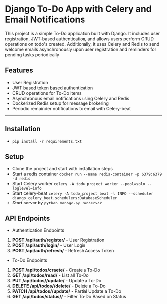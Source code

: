 # Django To-Do App with Celery and Email Notifications

This project is a simple To-Do application built with Django. It includes user registration, JWT-based authentication, and allows users perform CRUD operations on todo's created. Additionally, it uses Celery and Redis to send welcome emails asynchronously upon user registration and reminders for pending tasks periodically

## Features

- User Registration
- JWT based token based authentication
- CRUD operations for To-Do items
- Asynchronous email notifications using Celery and Redis
- Dockerized Redis setup for message brokering
- Periodic remainder notifications to email with Celery-beat

---

## Installation

- ```pip install -r requirements.txt```

## Setup

- Clone the project and start with installation steps
- Start a redis container ```docker run --name redis-container -p 6379:6379 -d redis```
- Start Celery worker ```celery -A todo_project worker --pool=solo --loglevel=info```
- Start celery-beat ```celery -A todo_project beat -l INFO --scheduler django_celery_beat.schedulers:DatabaseScheduler```
- Start server by ```python manage.py runserver```

## API Endpoints
- Authentication Endpoints
1. **POST /api/auth/register/** - User Registration
2. **POST /api/auth/login/** - User Login
3. **POST /api/auth/refresh/** - Refresh Access Token
- To-Do Endpoints
1. **POST /api/todos/craete/** - Create a To-Do
2. **GET /api/todos/read/** -  List all To-Do
3. **PUT /api/todos/<id>/update/** - Update a To-Do
4. **DELETE /api/todos/<id>/delete/** - Delete a To-Do
5. **PATCH /api/todos/<id>/update/** - Partial Update a To-Do
6. **GET /api/todos/status/<status>/** - Filter To-Do Based on Status

